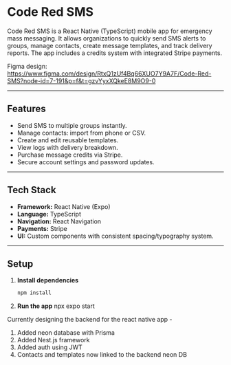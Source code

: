 # Code Red SMS

Code Red SMS is a React Native (TypeScript) mobile app for emergency mass messaging. It allows organizations to quickly send SMS alerts to groups, manage contacts, create message templates, and track delivery reports. The app includes a credits system with integrated Stripe payments.

Figma design: https://www.figma.com/design/RtxQ1zUf4Bq66XUO7Y9A7F/Code-Red-SMS?node-id=7-191&p=f&t=gzvYyxXQkeE8M9O9-0

---

## Features
- Send SMS to multiple groups instantly.
- Manage contacts: import from phone or CSV.
- Create and edit reusable templates.
- View logs with delivery breakdown.
- Purchase message credits via Stripe.
- Secure account settings and password updates.

---

## Tech Stack
- **Framework:** React Native (Expo)
- **Language:** TypeScript
- **Navigation:** React Navigation
- **Payments:** Stripe
- **UI:** Custom components with consistent spacing/typography system.

---

## Setup
1. **Install dependencies**
   ```bash
   npm install

2. **Run the app**
    npx expo start

Currently designing the backend for the react native app - 

1. Added neon database with Prisma
2. Added Nest.js framework
3. Added auth using JWT
4. Contacts and templates now linked to the backend neon DB

